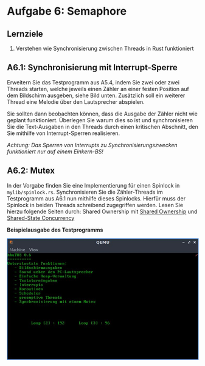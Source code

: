 # Aufgabe 6: Semaphore

## Lernziele
1. Verstehen wie Synchronisierung zwischen Threads in Rust funktioniert


## A6.1: Synchronisierung mit Interrupt-Sperre
Erweitern Sie das Testprogramm aus A5.4, indem Sie zwei oder zwei Threads starten, welche jeweils einen Zähler an einer festen Position auf dem Bildschirm ausgeben, siehe Bild unten. Zusätzlich soll ein weiterer Thread eine Melodie über den Lautsprecher abspielen.

Sie sollten dann beobachten können, dass die Ausgabe der Zähler nicht wie geplant funktioniert. Überlegen Sie warum dies so ist und synchronisieren Sie die Text-Ausgaben in den Threads durch einen kritischen Abschnitt, den Sie mithilfe von Interrupt-Sperren realisieren.
 
*Achtung: Das Sperren von Interrupts zu Synchronisierungszwecken funktioniert nur auf einem Einkern-BS!*


## A6.2: Mutex
In der Vorgabe finden Sie eine Implementierung für einen Spinlock in `mylib/spinlock.rs`. Synchronisieren Sie die Zähler-Threads im Testprogramm aus A6.1 nun mithilfe dieses Spinlocks. Hierfür muss der Spinlock in beiden Threads schreibend zugegriffen werden. Lesen Sie hierzu folgende Seiten durch: Shared Ownership mit [Shared Ownership](https://doc.rust-lang.org/rust-by-example/std/arc.html) und [Shared-State Concurrency](https://doc.rust-lang.org/book/ch16-03-shared-state.html) 



**Beispielausgabe des Testprogramms**

![Loops](https://github.com/hhu-bsinfo/hhuTOSr/blob/aufgabe-6/img/screen.jpg)
